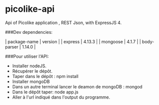 # picolike-api
Api of Picolike application , REST Json, with ExpressJS 4.

###Dev dependencies:

| package-name | version |
| express | 4.13.3 |
| mongoose | 4.1.7 |
| body-parser | 1.14.0 |

###Pour utiliser l'API:

* Installer nodeJS.
* Récupérer le dépôt.
* Taper dans le dépôt : npm install
* Installer mongoDB
* Dans un autre terminal lancer le deamon de mongoDB : mongod
* Dans le dépôt taper: node app.js
* Aller à l'url indiqué dans l'output du programme.